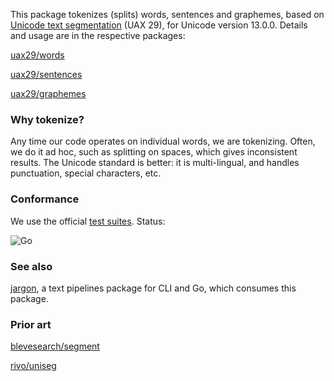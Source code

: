 This package tokenizes (splits) words, sentences and graphemes, based on [Unicode text segmentation](https://unicode.org/reports/tr29/) (UAX 29), for Unicode version 13.0.0. Details and usage are in the respective packages:

[uax29/words](https://github.com/clipperhouse/uax29/tree/master/words)

[uax29/sentences](https://github.com/clipperhouse/uax29/tree/master/sentences)

[uax29/graphemes](https://github.com/clipperhouse/uax29/tree/master/graphemes)

### Why tokenize?

Any time our code operates on individual words, we are tokenizing. Often, we do it ad hoc, such as splitting on spaces, which gives inconsistent results. The Unicode standard is better: it is multi-lingual, and handles punctuation, special characters, etc.

### Conformance

We use the official [test suites](https://unicode.org/reports/tr41/tr41-26.html#Tests29). Status:

![Go](https://github.com/clipperhouse/uax29/workflows/Go/badge.svg)

### See also

[jargon](https://github.com/clipperhouse/jargon), a text pipelines package for CLI and Go, which consumes this package.

### Prior art

[blevesearch/segment](https://github.com/blevesearch/segment)

[rivo/uniseg](https://github.com/rivo/uniseg)
